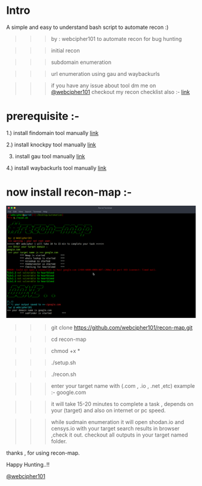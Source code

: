 # Intro

A simple and easy to understand bash script to automate recon :)

>>> by : webcipher101
>>> to automate recon for bug hunting

>>> initial recon

>>> subdomain enumeration

>>> url enumeration using gau and waybackurls

>>> if you have any issue about tool dm me on <a href="https://twitter.com/webcipher101?s=09">@webcipher101</a>
>>> checkout my recon checklist also :- <a href="https://github.com/webcipher101/bug-hunting-recon-checklist">link</a>



# prerequisite :-

1.) install findomain tool manually <a href="https://github.com/Findomain/Findomain.git">link</a>

2.) install knockpy tool manually <a href="https://github.com/guelfoweb/knock.git">link</a>

3. install gau tool manually <a href="https://github.com/lc/gau.git">link</a>

4.) install waybackurls tool manually <a href="https://github.com/tomnomnom/waybackurls.git">link</a>


# now install recon-map :-

![](demo1.png)

>>> git clone https://github.com/webcipher101/recon-map.git

>>> cd recon-map
 
>>> chmod +x *

>>> ./setup.sh

>>> ./recon.sh

>>> enter your target name with (.com , .io , .net ,etc)
    example :- google.com
    
>>> it will take 15-20 minutes to complete a task , depends on your (target) and also on internet or pc speed.

>>> while sudmain enumeration it will open shodan.io and censys.io with your target search results in browser ,check it out.
>>> checkout all outputs in your target named folder.


thanks , for using recon-map.

Happy Hunting..!!

<a href="https://twitter.com/webcipher101?s=09">@webcipher101</a>
